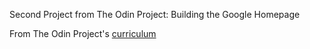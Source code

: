 Second Project from The Odin Project:
Building the Google Homepage

From The Odin Project's [curriculum](http://www.theodinproject.com/courses/web-development-101/lessons/html-css)